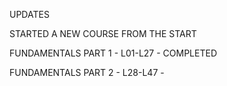 UPDATES

STARTED A NEW COURSE FROM THE START

FUNDAMENTALS PART 1 - L01-L27 - COMPLETED

FUNDAMENTALS PART 2 - L28-L47 - 
